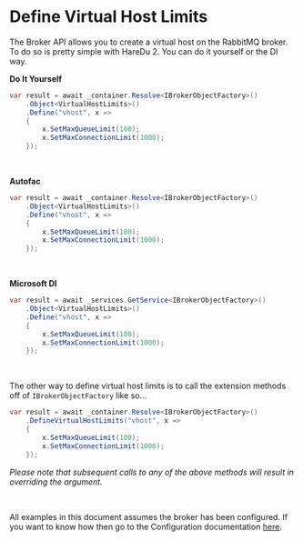 # Define Virtual Host Limits

The Broker API allows you to create a virtual host on the RabbitMQ broker. To do so is pretty simple with HareDu 2. You can do it yourself or the DI way.

**Do It Yourself**

```c#
var result = await _container.Resolve<IBrokerObjectFactory>()
    .Object<VirtualHostLimits>()
    .Define("vhost", x =>
    {
        x.SetMaxQueueLimit(100);
        x.SetMaxConnectionLimit(1000);
    });
```
<br>

**Autofac**

```c#
var result = await _container.Resolve<IBrokerObjectFactory>()
    .Object<VirtualHostLimits>()
    .Define("vhost", x =>
    {
        x.SetMaxQueueLimit(100);
        x.SetMaxConnectionLimit(1000);
    });
```
<br>

**Microsoft DI**

```c#
var result = await _services.GetService<IBrokerObjectFactory>()
    .Object<VirtualHostLimits>()
    .Define("vhost", x =>
    {
        x.SetMaxQueueLimit(100);
        x.SetMaxConnectionLimit(1000);
    });
```
<br>

The other way to define virtual host limits is to call the extension methods off of ```IBrokerObjectFactory``` like so...

```c#
var result = await _container.Resolve<IBrokerObjectFactory>()
    .DefineVirtualHostLimits("vhost", x =>
    {
        x.SetMaxQueueLimit(100);
        x.SetMaxConnectionLimit(1000);
    });
```

*Please note that subsequent calls to any of the above methods will result in overriding the argument.*

<br>

All examples in this document assumes the broker has been configured. If you want to know how then go to the Configuration documentation [here](https://github.com/ahives/HareDu3/blob/master/docs/configuration.md).

